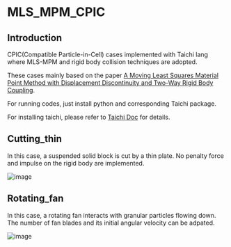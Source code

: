 # MLS_MPM_CPIC
## Introduction
CPIC(Compatible Particle-in-Cell) cases implemented with Taichi lang where MLS-MPM and rigid body collision techniques are adopted.

These cases mainly based on the paper [A Moving Least Squares Material Point Method with Displacement
Discontinuity and Two-Way Rigid Body Coupling](https://github.com/Zhijie-YU/MLS_MPM_CPIC/blob/main/2018_mlsmpm.pdf).

For running codes, just install python and corresponding Taichi package.

For installing taichi, please refer to [Taichi Doc](https://taichi.readthedocs.io/en/stable/) for details.

## Cutting_thin
In this case, a suspended solid block is cut by a thin plate. No penalty force and impulse on the rigid body are implemented.  

![image](https://github.com/Zhijie-YU/MLS_MPM_CPIC/blob/main/figures/cut.gif)

## Rotating_fan
In this case, a rotating fan interacts with granular particles flowing down.  
The number of fan blades and its initial angular velocity can be adpated. 

![image](https://github.com/Zhijie-YU/MLS_MPM_CPIC/blob/main/figures/fan.gif)

